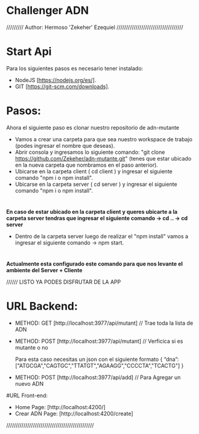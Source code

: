 # Challenger ADN
/////////
Author: Hermoso 'Zekeher' Ezequiel
///////////////////////////////////
# Start Api
Para los siguientes pasos es necesario tener instalado:
- NodeJS [https://nodejs.org/es/].
- GIT [https://git-scm.com/downloads].

# Pasos:
Ahora el siguiente paso es clonar nuestro repositorio de adn-mutante
- Vamos a crear una carpeta para que sea nuestro workspace de trabajo (podes ingresar el nombre que deseas).
- Abrir consola y ingresamos lo siguiente comando: "git clone https://github.com/Zekeher/adn-mutante.git" (tenes que estar ubicado en la nueva carpeta que nombramos en el paso anterior).
- Ubicarse en la carpeta client ( cd client ) y ingresar el siguiente comando "npm i o npm install".
- Ubicarse en la carpeta server ( cd server ) y ingresar el siguiente comando "npm i o npm install".
#
**En caso de estar ubicado en la carpeta client y queres ubicarte a la carpeta server tendras que ingresar el siguiente comando -> cd .. -> cd server**

- Dentro de la carpeta server luego de realizar el "npm install" vamos a ingresar el siguiente comando -> npm start.
#
**Actualmente esta configurado este comando para que nos levante el ambiente del Server + Cliente**

////// LISTO YA PODES DISFRUTAR DE LA APP
# URL Backend: 
- METHOD: GET [http://localhost:3977/api/mutant] // Trae toda la lista de ADN
- METHOD: POST [http://localhost:3977/api/mutant] // Verficica si es mutante o no
 
    Para esta caso necesitas un json con el siguiente formato
    {
        “dna”:["ATGCGA","CAGTGC","TTATGT","AGAAGG","CCCCTA","TCACTG"]
    }

- METHOD: POST [http://localhost:3977/api/add] // Para Agregar un nuevo ADN

#URL Front-end:
- Home Page: [http://localhost:4200/]
- Crear ADN Page: [http://localhost:4200/create]

//////////////////////////////////////////////
